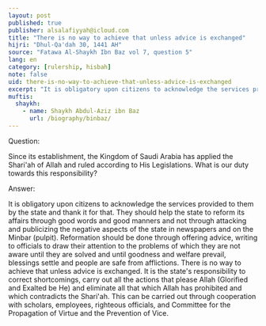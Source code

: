 ```yaml
---
layout: post
published: true
publisher: alsalafiyyah@icloud.com
title: "There is no way to achieve that unless advice is exchanged"
hijri: "Dhul-Qa'dah 30, 1441 AH"
source: "Fatawa Al-Shaykh Ibn Baz vol 7, question 5"
lang: en
category: [rulership, hisbah]
note: false
uid: there-is-no-way-to-achieve-that-unless-advice-is-exchanged
excerpt: "It is obligatory upon citizens to acknowledge the services provided to them by the state and thank it for that. They should help the state to reform its affairs through good words and good manners and not through attacking and publicizing the negative aspects of the state in newspapers and on the Minbar (pulpit)."
muftis:
  shaykh: 
    - name: Shaykh Abdul-Aziz ibn Baz
      url: /biography/binbaz/
---
```


Question:

Since its establishment, the Kingdom of Saudi Arabia has applied the Shari'ah of Allah and ruled according to His Legislations. What is our duty towards this responsibility? 

Answer:

It is obligatory upon citizens to acknowledge the services provided to them by the state and thank it for that. They should help the state to reform its affairs through good words and good manners and not through attacking and publicizing the negative aspects of the state in newspapers and on the Minbar (pulpit). Reformation should be done through offering advice, writing to officials to draw their attention to the problems of which they are not aware until they are solved and until goodness and welfare prevail, blessings settle and people are safe from afflictions. There is no way to achieve that unless advice is exchanged. It is the state's responsibility to correct shortcomings, carry out all the actions that please Allah (Glorified and Exalted be He) and eliminate all that which Allah has prohibited and which contradicts the Shari'ah. This can be carried out through cooperation with scholars, employees, righteous officials, and Committee for the Propagation of Virtue and the Prevention of Vice. 
